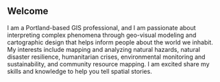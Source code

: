 ## Welcome 

I am a Portland-based GIS professional, and I am passionate about  interpreting complex phenomena through geo-visual modeling and cartographic design that helps inform people about the world we inhabit. My interests include mapping and analyzing natural hazards, natural disaster resilience, humanitarian crises, environmental monitoring and sustainability, and community resource mapping. I am excited share my skills and knowledge to help you tell spatial stories. 

<!--
**ebsgis/ebsgis** is a ✨ _special_ ✨ repository because its `README.md` (this file) appears on your GitHub profile.

## I'm working on...
